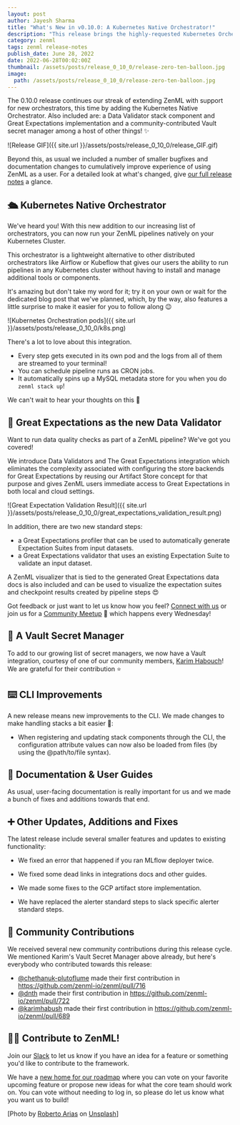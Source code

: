 ```yaml
---
layout: post
author: Jayesh Sharma
title: "What's New in v0.10.0: A Kubernetes Native Orchestrator!"
description: "This release brings the highly-requested Kubernetes Orchestrator and a Vault secret manager to ZenML! We have also added Data Validators as a new stack component and an implementation for Great Expectations to kick things off."
category: zenml
tags: zenml release-notes
publish_date: June 28, 2022
date: 2022-06-28T00:02:00Z
thumbnail: /assets/posts/release_0_10_0/release-zero-ten-balloon.jpg
image:
  path: /assets/posts/release_0_10_0/release-zero-ten-balloon.jpg
---
```


The 0.10.0 release continues our streak of extending ZenML with support for new orchestrators, this time by adding the Kubernetes Native Orchestrator. Also included are: a Data Validator stack component and Great Expectations implementation and a community-contributed Vault secret manager among a host of other things! ✨

![Release GIF]({{ site.url }}/assets/posts/release_0_10_0/release_GIF.gif)

Beyond this, as usual we included a number of smaller bugfixes and documentation changes to cumulatively improve experience of using ZenML as a user. 
For a detailed look at what's changed, give [our full release notes](https://github.com/zenml-io/zenml/releases/tag/0.10.0) a glance.

## 🛳️ Kubernetes Native Orchestrator

We've heard you! With this new addition to our increasing list of orchestrators, you can now run your ZenML pipelines natively on your Kubernetes Cluster. 

This orchestrator is a lightweight alternative to other distributed orchestrators like Airflow or Kubeflow that gives our users the ability to run pipelines in any Kubernetes cluster without having to install and manage additional tools or components.

It's amazing but don't take my word for it; try it on your own or wait for the dedicated blog post that we've planned, 
which, by the way, also features a little surprise to make it easier for you to follow along 😉

![Kubernetes Orchestration pods]({{ site.url }}/assets/posts/release_0_10_0/k8s.png)

There's a lot to love about this integration.
* Every step gets executed in its own pod and the logs from all of them are streamed to your terminal!
* You can schedule pipeline runs as CRON jobs.
* It automatically spins up a MySQL metadata store for you when you do `zenml stack up`!

We can't wait to hear your thoughts on this 🙂

## 🎉 Great Expectations as the new Data Validator

Want to run data quality checks as part of a ZenML pipeline? We've got you covered!

We introduce Data Validators and The Great Expectations integration which eliminates the complexity associated with configuring the store backends for Great Expectations by reusing our Artifact Store concept for that purpose and gives ZenML users immediate access to Great Expectations in both local and cloud settings.

![Great Expectation Validation Result]({{ site.url }}/assets/posts/release_0_10_0/great_expectations_validation_result.png)

In addition, there are two new standard steps:

* a Great Expectations profiler that can be used to automatically generate Expectation Suites from input datasets.
* a Great Expectations validator that uses an existing Expectation Suite to validate an input dataset.

A ZenML visualizer that is tied to the generated Great Expectations data docs is also included and can be used to visualize the expectation suites and 
checkpoint results created by pipeline steps 😍

Got feedback or just want to let us know how you feel? [Connect with us](https://zenml.io/slack-invite/) or join us for a [Community Meetup](https://www.eventbrite.de/e/zenml-meet-the-community-tickets-354426688767?utm-campaign=social&utm-content=attendeeshare&utm-medium=discovery&utm-term=listing&utm-source=cp&aff=escb) 👋 which happens every Wednesday!

## 🔐 A Vault Secret Manager

To add to our growing list of secret managers, we now have a Vault integration, courtesy of one of our community members, [Karim Habouch](https://github.com/karimhabush)! We are grateful for their contribution ⭐

## ⌨️ CLI Improvements

A new release means new improvements to the CLI. We made changes to make handling stacks a bit easier 🥰:

- When registering and updating stack components through the CLI, the configuration attribute values can now also be loaded from files (by using the @path/to/file syntax).

## 📖 Documentation & User Guides

As usual, user-facing documentation is really important for us and we made a bunch of fixes and additions towards that end.

## ➕ Other Updates, Additions and Fixes

The latest release include several smaller features and updates to existing functionality:

* We fixed an error that happened if you ran MLflow deployer twice.

* We fixed some dead links in integrations docs and other guides.

* We made some fixes to the GCP artifact store implementation.

* We have replaced the alerter standard steps to slack specific alerter standard steps.


## 🙌 Community Contributions

We received several new community contributions during this release cycle. We mentioned Karim's Vault Secret Manager above already, but here's everybody who contributed towards this release:

* [@chethanuk-plutoflume](https://github.com/chethanuk-plutoflume) made their first contribution in https://github.com/zenml-io/zenml/pull/716
* [@dnth](https://github.com/dnth) made their first contribution in https://github.com/zenml-io/zenml/pull/722
* [@karimhabush](https://github.com/karimhabush) made their first contribution in https://github.com/zenml-io/zenml/pull/689

## 👩‍💻 Contribute to ZenML!

Join our [Slack](https://zenml.io/slack-invite/) to let us know if you have an
idea for a feature or something you'd like to contribute to the framework.

We have a [new home for our
roadmap](https://zenml.io/roadmap) where you can vote on your favorite upcoming
feature or propose new ideas for what the core team should work on. You can vote
without needing to log in, so please do let us know what you want us to build!

[Photo by <a href="https://unsplash.com/@ayoo_twitch">Roberto Arias</a> on <a href="https://unsplash.com/photos/5V_pMmsv7wk">Unsplash</a>]
  